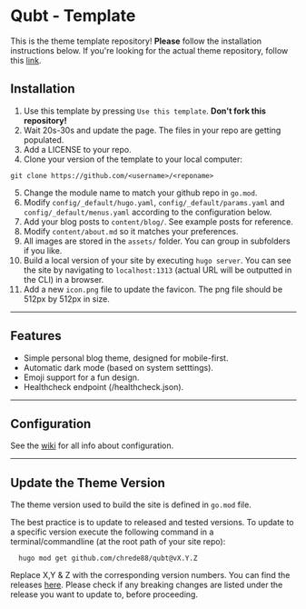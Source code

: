 # Qubt - Template

This is the theme template repository! **Please** follow the installation instructions below.
If you're looking for the actual theme repository, follow this [link](https://github.com/Chrede88/qubt).

## Installation

1) Use this template by pressing `Use this template`. **Don't fork this repository!**
2) Wait 20s-30s and update the page. The files in your repo are getting populated.
3) Add a LICENSE to your repo.
4) Clone your version of the template to your local computer:
```shell
git clone https://github.com/<username>/<reponame>
```
5) Change the module name to match your github repo in `go.mod`.
6) Modify `config/_default/hugo.yaml`, `config/_default/params.yaml` and `config/_default/menus.yaml` according to the configuration below.
7) Add your blog posts to `content/blog/`. See example posts for reference.
8) Modify `content/about.md` so it matches your preferences.
9) All images are stored in the `assets/` folder. You can group in subfolders if you like.
10) Build a local version of your site by executing `hugo server`. You can see the site by navigating to `localhost:1313` (actual URL will be outputted in the CLI) in a browser.
11) Add a new `icon.png` file to update the favicon. The png file should be 512px by 512px in size.

---

## Features

- Simple personal blog theme, designed for mobile-first.
- Automatic dark mode (based on system setttings).
- Emoji support for a fun design.
- Healthcheck endpoint (/healthcheck.json).

---

## Configuration

See the [wiki](https://github.com/chrede88/qubt/wiki) for all info about configuration.

---

## Update the Theme Version
The theme version used to build the site is defined in `go.mod` file.

The best practice is to update to released and tested versions. To update to a specific version execute the following command in a terminal/commandline (at the root path of your site repo):

```shell
  hugo mod get github.com/chrede88/qubt@vX.Y.Z
```
Replace X,Y & Z with the corresponding version numbers. You can find the releases [here](https://github.com/chrede88/qubt/releases). Please check if any breaking changes are listed under the release you want to update to, before proceeding.